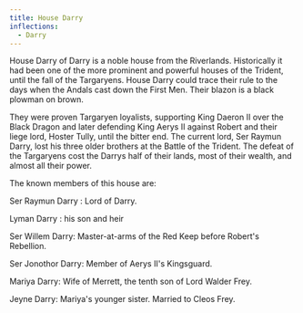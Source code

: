 ```yaml
---
title: House Darry
inflections:
  - Darry
---
```


House Darry of Darry is a noble house from the Riverlands. Historically it had been one of the more prominent and powerful houses of the Trident, until the fall of the Targaryens. House Darry could trace their rule to the days when the Andals cast down the First Men. Their blazon is a black plowman on brown.

They were proven Targaryen loyalists, supporting King Daeron II over the Black Dragon and later defending King Aerys II against Robert and their liege lord, Hoster Tully, until the bitter end. The current lord, Ser Raymun Darry, lost his three older brothers at the Battle of the Trident. The defeat of the Targaryens cost the Darrys half of their lands, most of their wealth, and almost all their power.

The known members of this house are:

Ser Raymun Darry : Lord of Darry.

Lyman Darry : his son and heir

Ser Willem Darry: Master-at-arms of the Red Keep before Robert's Rebellion.

Ser Jonothor Darry: Member of Aerys II's Kingsguard.

Mariya Darry: Wife of Merrett, the tenth son of Lord Walder Frey.

Jeyne Darry: Mariya's younger sister. Married to Cleos Frey.


